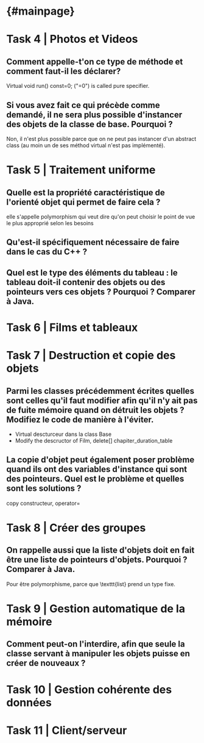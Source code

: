 {#mainpage}
=========
# Task 4 | Photos et Videos
## Comment appelle-t'on ce type de méthode et comment faut-il les déclarer? 

Virtual void run() const=0; 
("=0") is called pure specifier. 

## Si vous avez fait ce qui précède comme demandé, il ne sera plus possible d'instancer des objets de la classe de base. Pourquoi ? 

Non, il n'est plus possible parce que on ne peut pas instancer d'un abstract class (au moin un de ses méthod virtual n'est pas implémenté).

# Task 5 | Traitement uniforme

## Quelle est la propriété caractéristique de l'orienté objet qui permet de faire cela ?
elle s'appelle polymorphism qui veut dire qu'on peut choisir le point de vue le plus approprié selon les besoins 

## Qu'est-il spécifiquement nécessaire de faire dans le cas du C++ ?


## Quel est le type des éléments du tableau : le tableau doit-il contenir des objets ou des pointeurs vers ces objets ? Pourquoi ?  Comparer à Java.

# Task 6 | Films et tableaux

# Task 7 | Destruction et copie des objets

## Parmi les classes précédemment écrites quelles sont celles qu'il faut modifier afin qu'il n'y ait pas de fuite mémoire quand on détruit les objets ?  Modifiez le code de manière à l'éviter.
- Virtual descturceur dans la class Base
- Modify the descructor of Film, delete[] chapiter_duration_table




## La copie d'objet peut également poser problème quand ils ont des variables d'instance qui sont des pointeurs. Quel est le problème et quelles sont les solutions ?
copy constructeur, operator=

# Task 8 | Créer des groupes
## On rappelle aussi que la liste d'objets doit en fait être une liste de pointeurs d'objets. Pourquoi ? Comparer à Java.
Pour être polymorphisme, parce que \texttt{list<T>} prend un type fixe. 





# Task 9 | Gestion automatique de la mémoire 
## Comment peut-on l'interdire, afin que seule la classe servant à manipuler les objets puisse en créer de nouveaux ? 
# Task 10 | Gestion cohérente des données
# Task 11 | Client/serveur

